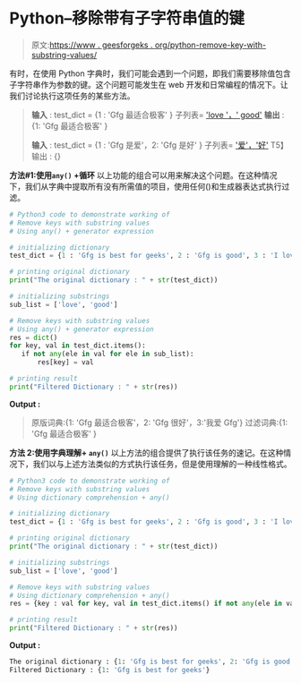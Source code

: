 # Python–移除带有子字符串值的键

> 原文:[https://www . geesforgeks . org/python-remove-key-with-substring-values/](https://www.geeksforgeeks.org/python-remove-keys-with-substring-values/)

有时，在使用 Python 字典时，我们可能会遇到一个问题，即我们需要移除值包含子字符串作为参数的键。这个问题可能发生在 web 开发和日常编程的情况下。让我们讨论执行这项任务的某些方法。

> **输入** :
> test_dict = {1 : 'Gfg 最适合极客' }
> 子列表= ['love '，' good'](检查值的字符串)
> **输出** : {1: 'Gfg 最适合极客' }
> 
> **输入** :
> test_dict = {1 : 'Gfg 是爱'，2: 'Gfg 是好' }
> 子列表= ['爱'，'好'](字符串检查值)
> T5】输出 : {}

**方法#1:使用`any()` +循环**
以上功能的组合可以用来解决这个问题。在这种情况下，我们从字典中提取所有没有所需值的项目，使用任何()和生成器表达式执行过滤。

```py
# Python3 code to demonstrate working of 
# Remove keys with substring values
# Using any() + generator expression

# initializing dictionary
test_dict = {1 : 'Gfg is best for geeks', 2 : 'Gfg is good', 3 : 'I love Gfg'}

# printing original dictionary
print("The original dictionary : " + str(test_dict))

# initializing substrings
sub_list = ['love', 'good']

# Remove keys with substring values
# Using any() + generator expression
res = dict()
for key, val in test_dict.items():
   if not any(ele in val for ele in sub_list):
       res[key] = val

# printing result 
print("Filtered Dictionary : " + str(res)) 
```

**Output :**

> 原版词典:{1: 'Gfg 最适合极客'，2: 'Gfg 很好'，3:'我爱 Gfg'}
> 过滤词典:{1: 'Gfg 最适合极客' }

**方法 2:使用字典理解+ `any()`**
以上方法的组合提供了执行该任务的速记。在这种情况下，我们以与上述方法类似的方式执行该任务，但是使用理解的一种线性格式。

```py
# Python3 code to demonstrate working of 
# Remove keys with substring values
# Using dictionary comprehension + any()

# initializing dictionary
test_dict = {1 : 'Gfg is best for geeks', 2 : 'Gfg is good', 3 : 'I love Gfg'}

# printing original dictionary
print("The original dictionary : " + str(test_dict))

# initializing substrings
sub_list = ['love', 'good']

# Remove keys with substring values
# Using dictionary comprehension + any()
res = {key : val for key, val in test_dict.items() if not any(ele in val for ele in sub_list)}

# printing result 
print("Filtered Dictionary : " + str(res)) 
```

**Output :**

```py
The original dictionary : {1: 'Gfg is best for geeks', 2: 'Gfg is good', 3: 'I love Gfg'}
Filtered Dictionary : {1: 'Gfg is best for geeks'}

```